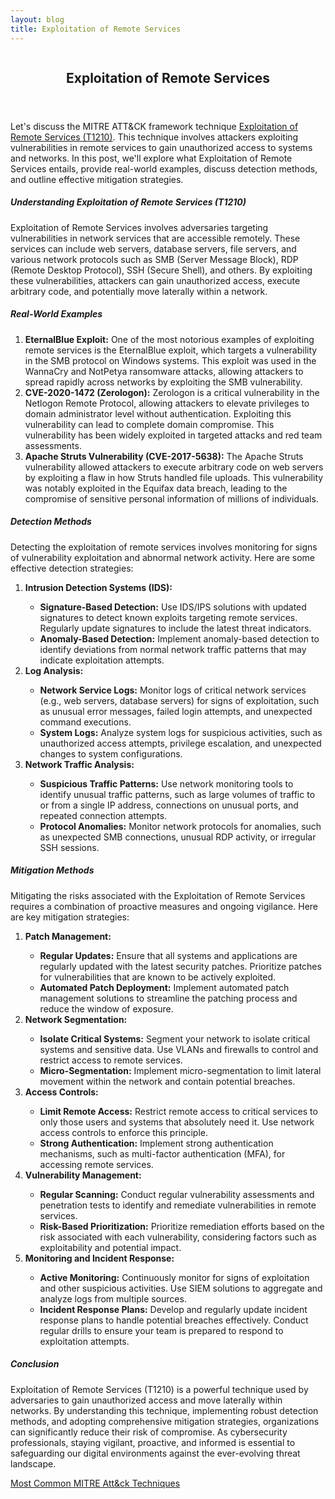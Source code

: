 ```yaml
---
layout: blog
title: Exploitation of Remote Services
---
```



<div id="main" class="s-content__main large-8 column">
<article class="entry">

<header class="entry__header">

<h2 class="entry__title h1">
    Exploitation of Remote Services
</h2>        
</header>

<div class="entry__content">

<p>Let's discuss the MITRE ATT&CK framework technique <a href="https://attack.mitre.org/techniques/T1210/">Exploitation of Remote Services (T1210)</a>. This technique involves attackers exploiting vulnerabilities in remote services to gain unauthorized access to systems and networks. In this post, we'll explore what Exploitation of Remote Services entails, provide real-world examples, discuss detection methods, and outline effective mitigation strategies.</p>

<h5>Understanding Exploitation of Remote Services (T1210)</h5>

<p>Exploitation of Remote Services involves adversaries targeting vulnerabilities in network services that are accessible remotely. These services can include web servers, database servers, file servers, and various network protocols such as SMB (Server Message Block), RDP (Remote Desktop Protocol), SSH (Secure Shell), and others. By exploiting these vulnerabilities, attackers can gain unauthorized access, execute arbitrary code, and potentially move laterally within a network.</p>

<h5>Real-World Examples</h5>
<ol>
    <li><strong>EternalBlue Exploit:</strong> One of the most notorious examples of exploiting remote services is the EternalBlue exploit, which targets a vulnerability in the SMB protocol on Windows systems. This exploit was used in the WannaCry and NotPetya ransomware attacks, allowing attackers to spread rapidly across networks by exploiting the SMB vulnerability.</li>
    <li><strong>CVE-2020-1472 (Zerologon):</strong> Zerologon is a critical vulnerability in the Netlogon Remote Protocol, allowing attackers to elevate privileges to domain administrator level without authentication. Exploiting this vulnerability can lead to complete domain compromise. This vulnerability has been widely exploited in targeted attacks and red team assessments.</li>
    <li><strong>Apache Struts Vulnerability (CVE-2017-5638):</strong> The Apache Struts vulnerability allowed attackers to execute arbitrary code on web servers by exploiting a flaw in how Struts handled file uploads. This vulnerability was notably exploited in the Equifax data breach, leading to the compromise of sensitive personal information of millions of individuals.</li>
</ol>
<h5>Detection Methods</h5>
<p>Detecting the exploitation of remote services involves monitoring for signs of vulnerability exploitation and abnormal network activity. Here are some effective detection strategies:
<ol>
    <li><strong>Intrusion Detection Systems (IDS):</strong></li>
    <ul>
        <li><strong>Signature-Based Detection:</strong> Use IDS/IPS solutions with updated signatures to detect known exploits targeting remote services. Regularly update signatures to include the latest threat indicators.</li>
        <li><strong>Anomaly-Based Detection:</strong> Implement anomaly-based detection to identify deviations from normal network traffic patterns that may indicate exploitation attempts.</li>
    </ul>
    <li><strong>Log Analysis:</strong></li>
    <ul>
        <li><strong>Network Service Logs:</strong> Monitor logs of critical network services (e.g., web servers, database servers) for signs of exploitation, such as unusual error messages, failed login attempts, and unexpected command executions.</li>
        <li><strong>System Logs:</strong> Analyze system logs for suspicious activities, such as unauthorized access attempts, privilege escalation, and unexpected changes to system configurations.</li>
    </ul>
    <li><strong>Network Traffic Analysis:</strong></li>
    <ul>
        <li><strong>Suspicious Traffic Patterns:</strong> Use network monitoring tools to identify unusual traffic patterns, such as large volumes of traffic to or from a single IP address, connections on unusual ports, and repeated connection attempts.</li>
        <li><strong>Protocol Anomalies:</strong> Monitor network protocols for anomalies, such as unexpected SMB connections, unusual RDP activity, or irregular SSH sessions.</li>
    </ul>
</ol></p>
<h5>Mitigation Methods</h5>
<p>
Mitigating the risks associated with the Exploitation of Remote Services requires a combination of proactive measures and ongoing vigilance. Here are key mitigation strategies:
<ol>
    <li><strong>Patch Management:</strong></li>
    <ul>
        <li><strong>Regular Updates:</strong> Ensure that all systems and applications are regularly updated with the latest security patches. Prioritize patches for vulnerabilities that are known to be actively exploited.</li>
        <li><strong>Automated Patch Deployment:</strong> Implement automated patch management solutions to streamline the patching process and reduce the window of exposure.</li>
    </ul>
    <li><strong>Network Segmentation:</strong></li>
    <ul>
        <li><strong>Isolate Critical Systems:</strong> Segment your network to isolate critical systems and sensitive data. Use VLANs and firewalls to control and restrict access to remote services.</li>
        <li><strong>Micro-Segmentation:</strong> Implement micro-segmentation to limit lateral movement within the network and contain potential breaches.</li>
    </ul>
    <li><strong>Access Controls:</strong></li>
    <ul>
        <li><strong>Limit Remote Access:</strong> Restrict remote access to critical services to only those users and systems that absolutely need it. Use network access controls to enforce this principle.</li>
        <li><strong>Strong Authentication:</strong> Implement strong authentication mechanisms, such as multi-factor authentication (MFA), for accessing remote services.</li>
    </ul>
    <li><strong>Vulnerability Management:</strong></li>
    <ul>
        <li><strong>Regular Scanning:</strong> Conduct regular vulnerability assessments and penetration tests to identify and remediate vulnerabilities in remote services.</li>
        <li><strong>Risk-Based Prioritization:</strong> Prioritize remediation efforts based on the risk associated with each vulnerability, considering factors such as exploitability and potential impact.</li>
    </ul>
    <li><strong>Monitoring and Incident Response:</strong></li>
    <ul>
        <li><strong>Active Monitoring:</strong> Continuously monitor for signs of exploitation and other suspicious activities. Use SIEM solutions to aggregate and analyze logs from multiple sources.</li>
        <li><strong>Incident Response Plans:</strong> Develop and regularly update incident response plans to handle potential breaches effectively. Conduct regular drills to ensure your team is prepared to respond to exploitation attempts.</li>
    </ul>
</ol>
</p>
<h5>Conclusion</h5>

<p>Exploitation of Remote Services (T1210) is a powerful technique used by adversaries to gain unauthorized access and move laterally within networks. By understanding this technique, implementing robust detection methods, and adopting comprehensive mitigation strategies, organizations can significantly reduce their risk of compromise. As cybersecurity professionals, staying vigilant, proactive, and informed is essential to safeguarding our digital environments against the ever-evolving threat landscape.</p>

<p><a href="../../03/25/MITRE_Att&ck_Intro.html">Most Common MITRE Att&ck Techniques</a></p>

</div>
</article> <!-- end entry -->

</div> <!-- end main -->  